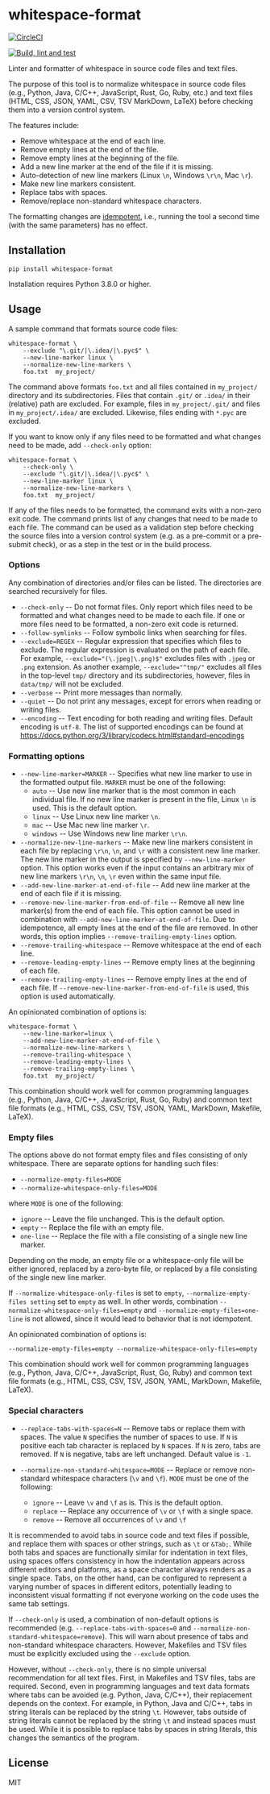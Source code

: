 # whitespace-format

[![CircleCI](https://dl.circleci.com/status-badge/img/gh/DavidPal/whitespace-format/tree/main.svg?style=svg)](https://dl.circleci.com/status-badge/redirect/gh/DavidPal/whitespace-format/tree/main)

[![Build, lint and test](https://github.com/DavidPal/whitespace-format/actions/workflows/build.yaml/badge.svg)](https://github.com/DavidPal/whitespace-format/actions/workflows/build.yaml)

Linter and formatter of whitespace in source code files and text files.

The purpose of this tool is to normalize whitespace in source code files (e.g.,
Python, Java, C/C++, JavaScript, Rust, Go, Ruby, etc.) and text files (HTML,
CSS, JSON, YAML, CSV, TSV MarkDown, LaTeX) before checking them into a version
control system.

The features include:

* Remove whitespace at the end of each line.
* Remove empty lines at the end of the file.
* Remove empty lines at the beginning of the file.
* Add a new line marker at the end of the file if it is missing.
* Auto-detection of new line markers (Linux `\n`, Windows `\r\n`, Mac `\r`).
* Make new line markers consistent.
* Replace tabs with spaces.
* Remove/replace non-standard whitespace characters.

The formatting changes are
[idempotent](https://en.wikipedia.org/wiki/Idempotence), i.e., running the tool
a second time (with the same parameters) has no effect.

## Installation

```shell
pip install whitespace-format
```

Installation requires Python 3.8.0 or higher.

## Usage

A sample command that formats source code files:
```shell
whitespace-format \
    --exclude "\.git/|\.idea/|\.pyc$" \
    --new-line-marker linux \
    --normalize-new-line-markers \
    foo.txt  my_project/
```
The command above formats `foo.txt` and all files contained in `my_project/`
directory and its subdirectories. Files that contain `.git/` or `.idea/` in
their (relative) path are excluded. For example, files in `my_project/.git/`
and files in `my_project/.idea/` are excluded. Likewise, files ending with
`*.pyc` are excluded.

If you want to know only if any files need to be formatted and what changes
need to be made, add `--check-only` option:
```shell
whitespace-format \
    --check-only \
    --exclude "\.git/|\.idea/|\.pyc$" \
    --new-line-marker linux \
    --normalize-new-line-markers \
    foo.txt  my_project/
```
If any of the files needs to be formatted, the command exits with a non-zero
exit code. The command prints list of any changes that need to be made to each
file. The command can be used as a validation step before checking the source
files into a version control system (e.g. as a pre-commit or a pre-submit
check), or as a step in the test or in the build process.

### Options

Any combination of directories and/or files can be listed. The directories are
searched recursively for files.

* `--check-only` -- Do not format files. Only report which files need to be
formatted and what changes need to be made to each file. If one or more files
need to be formatted, a non-zero exit code is returned.
* `--follow-symlinks` -- Follow symbolic links when searching for files.
* `--exclude=REGEX` -- Regular expression that specifies which files to
exclude. The regular expression is evaluated on the path of each file.
For example, `--exclude="(\.jpeg|\.png)$"` excludes files with `.jpeg` or `.png`
extension. As another example, `--exclude="^tmp/"` excludes all files in the
top-level `tmp/` directory and its subdirectories, however, files in `data/tmp/`
will not be excluded.
* `--verbose` -- Print more messages than normally.
* `--quiet` -- Do not print any messages, except for errors when reading or
writing files.
* `--encoding` -- Text encoding for both reading and writing files. Default
encoding is `utf-8`. The list of supported encodings can be found at
https://docs.python.org/3/library/codecs.html#standard-encodings

### Formatting options

* `--new-line-marker=MARKER` -- Specifies what new line marker to use in the
formatted output file. `MARKER` must be one of the following:
  * `auto` -- Use new line marker that is the most common in each individual file.
  If no new line marker is present in the file, Linux `\n` is used.
  This is the default option.
  * `linux` -- Use Linux new line marker `\n`.
  * `mac` -- Use Mac new line marker `\r`.
  * `windows` -- Use Windows new line marker `\r\n`.
* `--normalize-new-line-markers` -- Make new line markers consistent in each
file by replacing `\r\n`, `\n`, and `\r` with a consistent new line marker. The
new line marker in the output is specified by `--new-line-marker` option. This
option works even if the input contains an arbitrary mix of new line markers
`\r\n`, `\n`, `\r` even within the same input file.
* `--add-new-line-marker-at-end-of-file` -- Add new line marker at the end of
each file if it is missing.
* `--remove-new-line-marker-from-end-of-file` -- Remove all new line marker(s)
from the end of each file. This option cannot be used in combination with
`--add-new-line-marker-at-end-of-file`. Due to idempotence, all empty lines at
the end of the file are removed.  In other words, this option implies
`--remove-trailing-empty-lines` option.
* `--remove-trailing-whitespace` -- Remove whitespace at the end of each line.
* `--remove-leading-empty-lines` -- Remove empty lines at the beginning of each
file.
* `--remove-trailing-empty-lines` -- Remove empty lines at the end of each
file. If `--remove-new-line-marker-from-end-of-file` is used, this option is
used automatically.

An opinionated combination of options is:
```shell
whitespace-format \
    --new-line-marker=linux \
    --add-new-line-marker-at-end-of-file \
    --normalize-new-line-markers \
    --remove-trailing-whitespace \
    --remove-leading-empty-lines \
    --remove-trailing-empty-lines \
    foo.txt  my_project/
```
This combination should work well for common programming languages (e.g.,
Python, Java, C/C++, JavaScript, Rust, Go, Ruby) and common text file formats
(e.g., HTML, CSS, CSV, TSV, JSON, YAML, MarkDown, Makefile, LaTeX).

### Empty files

The options above do not format empty files and files consisting of only
whitespace. There are separate options for handling such files:

* `--normalize-empty-files=MODE`
* `--normalize-whitespace-only-files=MODE`

where `MODE` is one of the following:

* `ignore` -- Leave the file unchanged. This is the default option.
* `empty` -- Replace the file with an empty file.
* `one-line` -- Replace the file with a file consisting of a single new line
marker.

Depending on the mode, an empty file or a whitespace-only file will be either
ignored, replaced by a zero-byte file, or replaced by a file consisting of the
single new line marker.

If `--normalize-whitespace-only-files` is set to `empty`,
`--normalize-empty-files setting` set to `empty` as well. In other words,
combination `--normalize-whitespace-only-files=empty` and
`--normalize-empty-files=one-line` is not allowed, since it would lead to
behavior that is not idempotent.

An opinionated combination of options is:
```
--normalize-empty-files=empty --normalize-whitespace-only-files=empty
```
This combination should work well for common programming languages (e.g.,
Python, Java, C/C++, JavaScript, Rust, Go, Ruby) and common text file formats
(e.g., HTML, CSS, CSV, TSV, JSON, YAML, MarkDown, Makefile, LaTeX).

### Special characters

* `--replace-tabs-with-spaces=N` -- Remove tabs or replace them with spaces.
The value `N` specifies the number of spaces to use. If `N` is positive
each tab character is replaced by `N` spaces. If `N` is zero, tabs are removed.
If `N` is negative, tabs are left unchanged. Default value is `-1`.

* `--normalize-non-standard-whitespace=MODE` -- Replace or remove non-standard
whitespace characters (`\v` and `\f`). `MODE` must be one of the following:
  * `ignore` -- Leave `\v` and `\f` as is. This is the default option.
  * `replace` -- Replace any occurrence of `\v` or `\f` with a single space.
  * `remove` -- Remove all occurrences of `\v` and `\f`

It is recommended to avoid tabs in source code and text files if possible, and
replace them with spaces or other strings, such as `\t` or `&Tab;`. While both
tabs and spaces are functionally similar for indentation in text files, using
spaces offers consistency in how the indentation appears across different
editors and platforms, as a space character always renders as a single space.
Tabs, on the other hand, can be configured to represent a varying number of
spaces in different editors, potentially leading to inconsistent visual
formatting if not everyone working on the code uses the same tab settings.

If `--check-only` is used, a combination of non-default options is recommended
(e.g. `--replace-tabs-with-spaces=0` and
`--normalize-non-standard-whitespace=remove`). This will warn about presence of
tabs and non-standard whitespace characters. However, Makefiles and TSV files
must be explicitly excluded using the `--exclude` option.

However, without `--check-only`, there is no simple universal recommendation
for all text files. First, in Makefiles and TSV files, tabs are required.
Second, even in programming languages and text data formats where tabs can be
avoided (e.g.  Python, Java, C/C++), their replacement depends on the context.
For example, in Python, Java and C/C++, tabs in string literals can be replaced
by the string `\t`. However, tabs outside of string literals cannot be replaced
by the string `\t` and instead spaces must be used. While it is possible to
replace tabs by spaces in string literals, this changes the semantics of the
program.

## License

MIT
